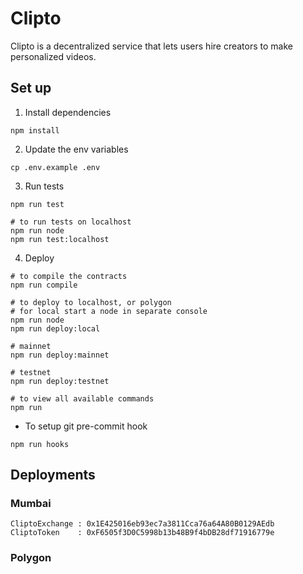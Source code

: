 # Clipto

Clipto is a decentralized service that lets users hire creators to make personalized videos.

## Set up

1. Install dependencies

```
npm install
```

2. Update the env variables

```
cp .env.example .env
```

3. Run tests

```
npm run test

# to run tests on localhost
npm run node
npm run test:localhost
```

4. Deploy

```
# to compile the contracts
npm run compile

# to deploy to localhost, or polygon
# for local start a node in separate console
npm run node
npm run deploy:local

# mainnet
npm run deploy:mainnet

# testnet
npm run deploy:testnet

# to view all available commands
npm run
```

- To setup git pre-commit hook

```
npm run hooks
```

## Deployments

### Mumbai

```
CliptoExchange : 0x1E425016eb93ec7a3811Cca76a64A80B0129AEdb
CliptoToken    : 0xF6505f3D0C5998b13b48B9f4bDB28df71916779e
```

### Polygon

```

```
